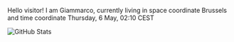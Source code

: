 Hello visitor! I am Giammarco, currently living in space coordinate Brussels and time coordinate Thursday, 6 May, 02:10 CEST

![GitHub Stats](https://github-readme-stats.vercel.app/api?username=grcasanova)
